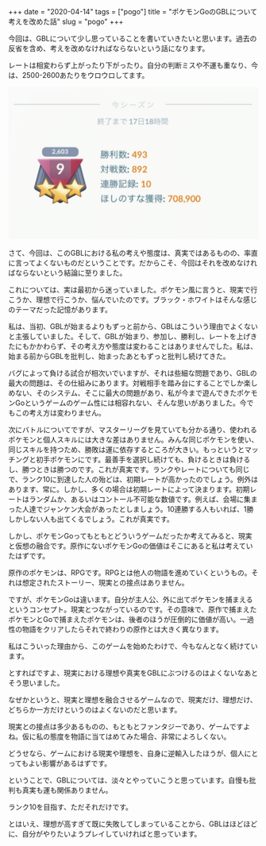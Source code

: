 +++
date = "2020-04-14"
tags = ["pogo"]
title = "ポケモンGoのGBLについて考えを改めた話"
slug = "pogo"
+++

今回は、GBLについて少し思っていることを書いていきたいと思います。過去の反省を含め、考えを改めなければならないという話になります。

レートは相変わらず上がったり下がったり。自分の判断ミスや不運も重なり、今は、2500-2600あたりをウロウロしてます。

![](https://github.com/syui/mstdn.page/raw/master/img/mastodon/media_attachments/files/000/000/001/small/647c925f6525280e.jpg)

さて、今回は、このGBLにおける私の考えや態度は、真実ではあるものの、率直に言ってよくないものだということです。だからこそ、今回はそれを改めなければならないという結論に至りました。

これについては、実は最初から迷っていました。ポケモン風に言うと、現実で行こうか、理想で行こうか、悩んでいたのです。ブラック・ホワイトはそんな感じのテーマだった記憶があります。

私は、当初、GBLが始まるよりもずっと前から、GBLはこういう理由でよくないと主張していました。そして、GBLが始まり、参加し、勝利し、レートを上げきたにもかかわらず、その考え方や態度は変わることはありませんでした。私は、始まる前からGBLを批判し、始まったあともずっと批判し続けてきた。

バグによって負ける試合が相次いでいますが、それは些細な問題であり、GBLの最大の問題は、その仕組みにあります。対戦相手を踏み台にすることでしか楽しめない、そのシステム、そこに最大の問題があり、私が今まで遊んできたポケモンGoというゲームのゲーム性には相容れない、そんな思いがありました。今でもこの考え方は変わりません。

次にバトルについてですが、マスターリーグを見ていても分かる通り、使われるポケモンと個人スキルには大きな差はありません。みんな同じポケモンを使い、同じスキルを持つため、勝敗は運に依存するところが大きい。もっというとマッチングと初手ポケモンにです。最善手を選択し続けても、負けるときは負けるし、勝つときは勝つのです。これが真実です。ランクやレートについても同じで、ランク10に到達した人の殆どは、初期レートが高かったのでしょう。例外はあります、常に。しかし、多くの場合は初期レートによって決まります。初期レートはランダムか、あるいはコントール不可能な数値です。例えば、会場に集まった人達でジャンケン大会があったとしましょう。10連勝する人もいれば、1勝しかしない人も出てくるでしょう。これが真実です。

しかし、ポケモンGoってもともとどういうゲームだったか考えてみると、現実と仮想の融合です。原作にないポケモンGoの価値はそこにあると私は考えていたはずです。

原作のポケモンは、RPGです。RPGとは他人の物語を進めていくというもの。それは想定されたストーリー、現実との接点はありません。

ですが、ポケモンGoは違います。自分が主人公、外に出てポケモンを捕まえるというコンセプト。現実とつながっているのです。その意味で、原作で捕まえたポケモンとGoで捕まえたポケモンは、後者のほうが圧倒的に価値が高い。一過性の物語をクリアしたらそれで終わりの原作とは大きく異なります。

私はこういった理由から、このゲームを始めたわけで、今もなんとなく続けています。

とすればですよ、現実における理想や真実をGBLにぶつけるのはよくないなあとそう思いました。

なぜかというと、現実と理想を融合させるゲームなので、現実だけ、理想だけ、どちらか一方だけというのはよくないのだと思います。

現実との接点は多少あるものの、もともとファンタジーであり、ゲームですよね。仮に私の態度を物語に当てはめてみた場合、非常によろしくない。

どうせなら、ゲームにおける現実や理想を、自身に逆輸入したほうが、個人にとってもよい影響があるはずです。

ということで、GBLについては、淡々とやっていこうと思っています。自慢も批判も真実も運も関係ありません。

ランク10を目指す、ただそれだけです。

とはいえ、理想が高すぎて既に失敗してしまっていることから、GBLはほどほどに、自分がやりたいようプレイしていければと思っています。

